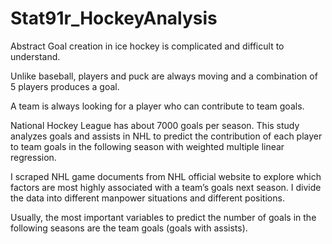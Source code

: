 # Stat91r_HockeyAnalysis

Abstract
Goal creation in ice hockey is complicated and difficult to understand. 

Unlike baseball, players and puck are always moving and a combination of 5 players produces a goal.

A team is always looking for a player who can contribute to team goals. 

National Hockey League has about 7000 goals per season. This study analyzes goals and assists in NHL to predict the contribution of each player to team goals in the following season with weighted multiple linear regression. 

I scraped NHL game documents from NHL official website to explore which factors are most highly associated with a team’s goals next season. I divide the data into different manpower situations and different positions. 

Usually, the most important variables to predict the number of goals in the following seasons are the team goals (goals with assists).